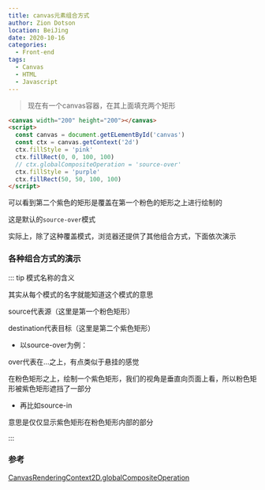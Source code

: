 ```yaml
---
title: canvas元素组合方式
author: Zion Dotson
location: BeiJing
date: 2020-10-16
categories:
  - Front-end
tags:
  - Canvas
  - HTML
  - Javascript
---
```


> 现在有一个canvas容器，在其上面填充两个矩形

<!-- more -->

<Demo-CanvasCompositionMode-Start />

```html {7}
<canvas width="200" height="200"></canvas>
<script>
  const canvas = document.getELementById('canvas')
  const ctx = canvas.getContext('2d')
  ctx.fillStyle = 'pink'
  ctx.fillRect(0, 0, 100, 100)
  // ctx.globalCompositeOperation = 'source-over'
  ctx.fillStyle = 'purple'
  ctx.fillRect(50, 50, 100, 100)
</script>
```

可以看到第二个紫色的矩形是覆盖在第一个粉色的矩形之上进行绘制的

这是默认的`source-over`模式

实际上，除了这种覆盖模式，浏览器还提供了其他组合方式，下面依次演示

### 各种组合方式的演示

<Demo-CanvasCompositionMode-All />

::: tip 模式名称的含义

其实从每个模式的名字就能知道这个模式的意思

source代表源（这里是第一个粉色矩形）

destination代表目标（这里是第二个紫色矩形）

* 以source-over为例：

over代表在...之上，有点类似于悬挂的感觉

在粉色矩形之上，绘制一个紫色矩形，我们的视角是垂直向页面上看，所以粉色矩形被紫色矩形遮挡了一部分

* 再比如source-in

意思是仅仅显示紫色矩形在粉色矩形内部的部分

:::

### 参考

[CanvasRenderingContext2D.globalCompositeOperation](https://developer.mozilla.org/zh-CN/docs/Web/API/CanvasRenderingContext2D/globalCompositeOperation)